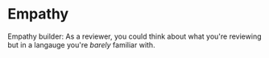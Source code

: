 # Empathy

Empathy builder: As a reviewer, you could think about what you're reviewing but in a langauge you're *barely* familiar with.
